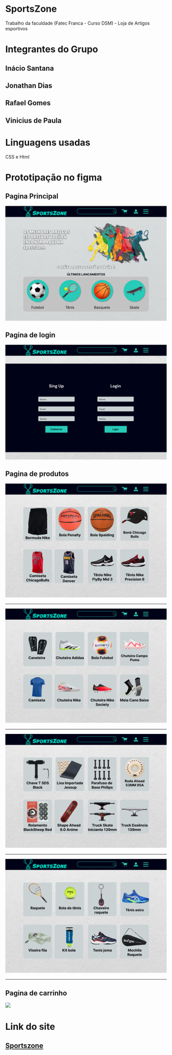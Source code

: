 # SportsZone
Trabalho da faculdade  (Fatec Franca - Curso DSM) - Loja de Artigos esportivos


# Integrantes do Grupo

## Inácio Santana

## Jonathan Dias

## Rafael Gomes

## Vinicius de Paula

# Linguagens usadas

CSS e Html

# Prototipação no figma
 
## Pagina Principal

<img src='assets/Readme/Paginaprincipal.png'>

## Pagina de login

<img src ='assets/Readme/PaginaLogin.png '>


## Pagina de produtos

<img src ='assets/Readme/PaginaBasquete.png'>

<hr>


<img src ='assets/Readme/PaginaFutebol.png'>

<hr>

<img src ='assets/Readme/Paginaskate.png'>

<hr>

<img src ='assets/Readme/PaginaTenis.png'>

<hr>

## Pagina de carrinho


<img src ='assets/Readme/Página Carrinho - Inacio.png'>

# Link do site


## <a href="https://sportszone-fatec.netlify.app">Sportszone</a>
